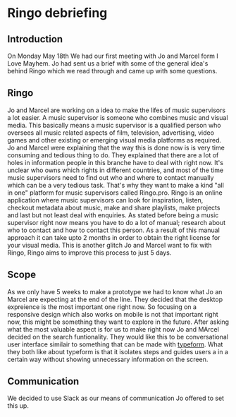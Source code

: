 # Ringo debriefing

## Introduction

On Monday May 18th We had our first meeting with Jo and Marcel form I Love Mayhem. Jo had sent us a brief with some of the general idea's behind Ringo which we read through and came up with some questions.

## Ringo

Jo and Marcel are working on a idea to make the lifes of music supervisors a lot easier. A music supervisor is someone who combines music and visual media. This basically means a music supervisor is a qualified person who oversees all music related aspects of film, television, advertising, video games and other existing or emerging visual media platforms as required. Jo and Marcel were explaining that the way this is done now is is very time consuming and tedious thing to do. They explained that there are a lot of holes in information people in this branche have to deal with right now. It's unclear who owns which rights in different countries, and most of the time music supervisors need to find out who and where to contact manually which can be a very tedious task. That's why they want to make a kind "all in one" platform for music supervisors called Ringo.pro. Ringo is an online application where music supervisors can look for inspiration, listen, checkout metadata about music, make and share playlists, make projects and last but not least deal with enquiries. As stated before being a music supervisor right now means you have to do a lot of manual; research about who to contact and how to contact this person. As a result of this manual approach it can take upto 2 months in order to obtain the right license for your visual media. This is another glitch Jo and Marcel want to fix with Ringo, Ringo aims to improve this process to just 5 days.

## Scope

As we only have 5 weeks to make a prototype we had to know what Jo an Marcel are expecting at the end of the line. They decided that the desktop expreience is the most important one right now. So focusing on a responsive design which also works on mobile is not that important right now, this might be something they want to explore in the future. After asking what the most valuable aspect is for us to make right now Jo and MArcel decided on the search funtionality. They would like this to be conversational user interface similair to something that can be made with [typeform](https://www.typeform.com/product/). What they both like about typeform is that it isolates steps and guides users a in a certain way without showing unnecessary information on the screen. 

## Communication

We decided to use Slack as our means of communication Jo offered to set this up.


## 